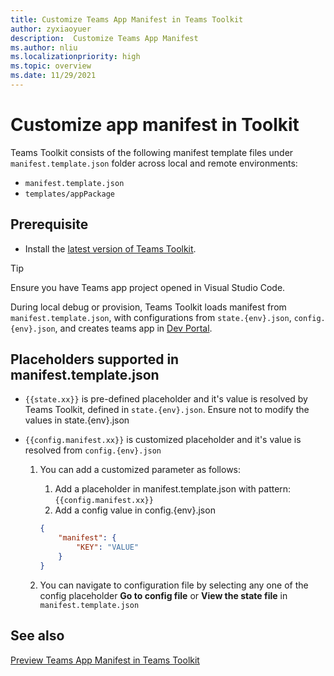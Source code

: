 ```yaml
---
title: Customize Teams App Manifest in Teams Toolkit
author: zyxiaoyuer
description:  Customize Teams App Manifest
ms.author: nliu
ms.localizationpriority: high
ms.topic: overview
ms.date: 11/29/2021
---
```


# Customize app manifest in Toolkit

Teams Toolkit consists of the following manifest template files under `manifest.template.json` folder across local and remote environments:

* `manifest.template.json` 
* `templates/appPackage` 


## Prerequisite

* Install the [latest version of Teams Toolkit](https://marketplace.visualstudio.com/items?itemName=TeamsDevApp.ms-teams-vscode-extension).

> [!TIP]
> Ensure you have Teams app project opened in Visual Studio Code.

During local debug or provision, Teams Toolkit loads manifest from `manifest.template.json`,  with configurations from `state.{env}.json`, `config.{env}.json`, and creates teams app in [Dev Portal](https://dev.teams.microsoft.com/apps).


## Placeholders supported in manifest.template.json

* `{{state.xx}}` is pre-defined placeholder and it's value is resolved by Teams Toolkit, defined in `state.{env}.json`. Ensure not to modify the values in state.{env}.json
* `{{config.manifest.xx}}` is customized placeholder and it's value is resolved from `config.{env}.json`

  1. You can add a customized parameter as follows:
      1. Add a placeholder in manifest.template.json with pattern: `{{config.manifest.xx}}`
      2. Add a config value in config.{env}.json

        ```json
        {
            "manifest": {
                "KEY": "VALUE"
            }
        }
        ```

   2. You can navigate to configuration file by selecting any one of the config placeholder **Go to config file** or **View the state file** in `manifest.template.json`

## See also

[Preview Teams App Manifest in Teams Toolkit](TeamsFx-manifest-preview.md)
